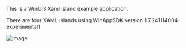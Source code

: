 This is a WinUI3 Xaml island example application.

There are four XAML islands using WinAppSDK version 1.7.241114004-experimental1

![image](https://github.com/user-attachments/assets/d2c3b06b-fdeb-450c-9901-d0553fe36e1b)
